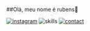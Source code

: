 ##Olá, meu nome é rubens👋

[![instagram](https://img.shields.io/badge/Instagram-E4405F?style=for-the-badge&logo=instagram&logoColor=white])](https://www.instagram.com/luk4_rb/)
![skills](https://img.shields.io/badge/Python-3776AB?style=for-the-badge&logo=python&logoColor=white)
[![contact](https://img.shields.io/badge/Gmail-D14836?style=for-the-badge&logo=gmail&logoColor=white])](https://mail.google.com/mail/u/1/#inbox?compose=DmwnWsCVvCCpcdSKKDLMvMxvrPJtKMgchdHMlMBfzjNbSZlwPtPWDkpnXdvfHgTLLsbKxTMZglPv)

